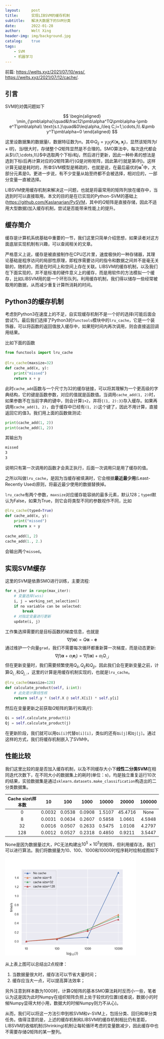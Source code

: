 ```yaml
---
layout:     post
title:      实现LIBSVM的缓存机制
subtitle:   解决大数据下的SVM分类
date:       2022-01-28
author:     Welt Xing
header-img: img/background.jpg
catalog:    true
tags:
    - SVM
    - 机器学习
---
```


前篇: <https://welts.xyz/2021/07/10/wss/>,  <https://welts.xyz/2021/07/12/cache/>.

## 引言

SVM的对偶问题如下

$$
\begin{aligned}
\min_{\pmb\alpha}\quad&\frac12\pmb\alpha^TQ\pmb\alpha-\pmb e^T\pmb\alpha\\
\text{s.t.}\quad&0\leq\alpha_i\leq C,i=1,\cdots,l\\
&\pmb y^T\pmb\alpha=0
\end{aligned}
$$

这里设数据集的数据量$l$，数据特征数为$n$。其中$Q_{ij}=y_iy_jK(\pmb x_i,\pmb x_j)$，显然该矩阵为$l\times l$的，当$l$很大时，存储整个$Q$矩阵显然是不合理的。SMO算法中，每次迭代都会从$\\{1,\cdots,l\\}$中选取两个下标$i$和$j$，然后进行更新，因此一种朴素的想法是选到下标$i$后再计算对应的$Q$矩阵第$i$行($Q$是对称矩阵，因此第$i$行就是第$i$列)。这样计算无疑是耗时的，所幸SVM模型是稀疏的，也就是说，在最后最优的$\pmb\alpha^*$中，大部分元素是0。更进一步说，有不少变量从始至终都不会被选择，相对应的，一部分变量一直被选择。

LIBSVM使用缓存机制来解决这一问题，也就是将最常用的矩阵列放在缓存中，当选到时可以直接取用。本文的目的是在已实现的Python-SVM的基础上(<https://github.com/Kaslanarian/PySVM>，其中的$Q$矩阵是直接存储，因此不适用大型数据)加入缓存机制，尝试是否能带来性能上的提升。

## 缓存简介

缓存是计算机系统基础中重要的一节，我们这里只简单介绍思想，如果读者对这方面底层实现机制有兴趣，可以查阅相关的文章。

严格意义上说，缓存是被直接制作在CPU芯片里，速度极快的一种存储器，其理论基础是程序访问的局部性原理，即程序需要访问的指令和数据之间并不是毫无关联的，随机的，而是在时间上和空间上存在关联。LIBSVM的缓存机制，以及我们在下面实现的，并不是标准的硬件意义上的缓存，而是用软件的方法模拟一个缓存，比如LIBSVM用的是一个环形队列。利用缓存机制，我们得以储存一些经常被取用的数据，从而减少重复计算所消耗的时间。

## Python3的缓存机制

考虑到Python3在速度上的不足，自实现缓存机制不是一个好的选择(可能后面会尝试?)。最后我们选择了Python3的`functools`模块中的`lru_cache`，它是一个装饰器，可以将函数的返回值放入缓存中，如果短时间内再次调用，则会直接返回调用结果。

比如下面的函数

```python
from functools import lru_cache

@lru_cache(maxsize=32)
def cache_add(x, y):
    print("missed")
    return x + y
```

此时`cache_add`函数与一个尺寸为32的缓存链接，可以将其理解为一个更高级的字典结构，它的键是函数参数，对应的值就是函数值。当调用`cache_add(1, 2)`时，如果参数不在当前字典的键中，则会计算`1+2`，并将`{(1, 2):3}`存入缓存。如果再调用`cache_add(1, 2)`，由于缓存中已经有`(1, 2)`这个键了，因此不用计算，直接返回它的值3。我们用上面的函数做测试:

```python
print(cache_add(1, 2))
print(cache_add(1, 2))
```

其输出为

```bash
missed
3
3
```

说明只有第一次调用的函数才会真正执行，后面一次调用只是用了缓存的值。

之所以叫做`lru_cache`，是因为当缓存被填满时，它会根据**最近最少用**(Least-Recently Used)原则，将最近最少使用的数据替换掉。

`lru_cache`有两个参数，`maxsize`对应缓存能容纳的最多元素，默认128；`typed`默认为False，如果为True，则它会将类型不同的参数视作不同，比如

```python
@lru_cache(typed=True)
def cache_add(x, y):
    print("missed")
    return x + y

cache_add(1, 2)
cache_add(1., 2.)
```

会输出两个`missed`。

## 实现SVM缓存

这里的SVM是依靠SMO进行训练，主要流程:

```python
for n_iter in range(max_iter):
    # 变量选择(wss)
    i, j = working_set_selection()
    if no variable can be selected:
        break
    # 对指定变量进行更新
    update(i, j)
```

工作集选择需要的是目标函数的梯度信息，也就是
$$
\nabla f(\pmb\alpha)=Q\pmb\alpha-\pmb e
$$
通过维护一个向量`grad`，我们不需要每次循环都重新算一次梯度，而是动态更新:
$$
\nabla f(\pmb\alpha+\alpha_i\pmb e_i)=\nabla f(\pmb\alpha)+\alpha_iQ_{:,i}
$$
但在更新变量时，我们需要频繁使用$Q_{ii},Q_{ij}$和$Q_{jj}$，因此我们会在更新变量之前，计算$Q_{i,:}$和$Q_{j,:}$，这里的计算是用缓存机制实现的，也就是`lru_cache`。

```python
@lru_cache(maxsize=128)
def calculate_product(self, i:int):
    # 此处是计算线性核
    return self.y * (self.X @ self.X[i]) * self.y[i]
```

然后在变量更新之前获取$Q$矩阵的第$i$行和第$j$行:

```python
Qi = self.calculate_product(i)
Qj = self.calculate_product(j)
```

在更新阶段，我们就可以用`Qi[i]`代替`Q[i][i]`，类似的还有`Qi[j]`和`Qj[j]`。通过这样的方式，我们将缓存机制嵌入了SVM中。

## 性能比较

我们这里比较的是是否加入缓存机制，以及不同缓存大小下**线性二分类SVM**在相同迭代次数下，在不同大小的数据集上的耗时(单位：s)，均是独立重复运行10次的结果，实验数据集是通过`sklearn.datasets.make_classification`构造出的二分类数据集。

| Cache size\样本数 |   10   |  100   |  1000  | 10000  |  20000  | 100000 |
| :---------------: | :----: | :----: | :----: | :----: | :-----: | :----: |
|         0         | 0.0032 | 0.0538 | 0.0908 | 1.5107 | 45.4716 |  None  |
|         8         | 0.0031 | 0.0634 | 0.2607 | 0.5858 | 1.0661  | 4.5948 |
|        32         | 0.0016 | 0.0507 | 0.2633 | 0.5475 | 1.0108  | 4.2797 |
|        128        | 0.0012 | 0.0527 | 0.2318 | 0.4850 | 0.9211  | 3.5447 |

None是因为数据量过大，PC无法构建出$10^5\times10^5$的矩阵，但利用缓存法，我们可以进行算法。我们将数据量为10、100、1000和10000时程序耗时绘制成图如下

<img src="/img/cache_time.png" alt="1" style="zoom:67%;" />

从上表上图可以总结出2点规律：

1. 当数据量很大时，缓存法可以节省大量时间；
2. 缓存应当大一点，可以提高算法效率；

另外注意到样本数为1000时，计算$Q$矩阵的基本SMO算法耗时反而小一些，笔者认为这是因为此时Numpy在组织矩阵负担上处于较优的位置(或者说，数据小的时候Numpy显得大材小用，数据大的时候Numpy则力不从心)。

从而，我们可以将这一方法引申到核SVM和$\nu$-SVM上，包括分类、回归和单分类任务。值得注意的是，上述的缓存机制和LIBSVM的缓存机制相比仍有差距，LIBSVM的收缩机制(Shrinking)机制让每轮循环考虑的变量数减少，因此缓存中也不需要存储$Q$矩阵的某一整列。
